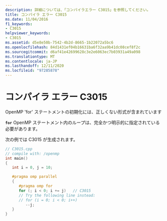 ```yaml
---
description: 詳細については、「コンパイラエラー C3015」を参照してください。
title: コンパイラ エラー C3015
ms.date: 11/04/2016
f1_keywords:
- C3015
helpviewer_keywords:
- C3015
ms.assetid: d5e8e50b-7542-4b2d-8665-1b22072a5bc6
ms.openlocfilehash: 84d1431ef04b16631ba6f32aa9b41dc08cef8f2c
ms.sourcegitcommit: d6af41e42699628c3e2e6063ec7b03931a49a098
ms.translationtype: MT
ms.contentlocale: ja-JP
ms.lasthandoff: 12/11/2020
ms.locfileid: "97285878"
---
```

# <a name="compiler-error-c3015"></a>コンパイラ エラー C3015

OpenMP 'for' ステートメントの初期化には、正しくない形式が含まれています

**`for`** OpenMP ステートメント内のループは、完全かつ明示的に指定されている必要があります。

次の例では C3015 が生成されます。

```cpp
// C3015.cpp
// compile with: /openmp
int main()
{
   int i = 0, j = 10;

   #pragma omp parallel
   {
      #pragma omp for
      for (; i < 0; i += j)   // C3015
      // Try the following line instead:
      // for (i = 0; i < 0; i++)
         --j;
   }
}
```
